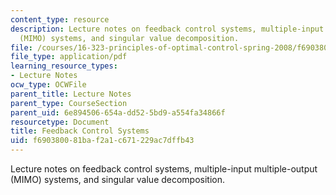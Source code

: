 ```yaml
---
content_type: resource
description: Lecture notes on feedback control systems, multiple-input multiple-output
  (MIMO) systems, and singular value decomposition.
file: /courses/16-323-principles-of-optimal-control-spring-2008/f690380081baf2a1c671229ac7dffb43_lec14.pdf
file_type: application/pdf
learning_resource_types:
- Lecture Notes
ocw_type: OCWFile
parent_title: Lecture Notes
parent_type: CourseSection
parent_uid: 6e894506-654a-dd52-5bd9-a554fa34866f
resourcetype: Document
title: Feedback Control Systems
uid: f6903800-81ba-f2a1-c671-229ac7dffb43
---
```

Lecture notes on feedback control systems, multiple-input multiple-output (MIMO) systems, and singular value decomposition.

